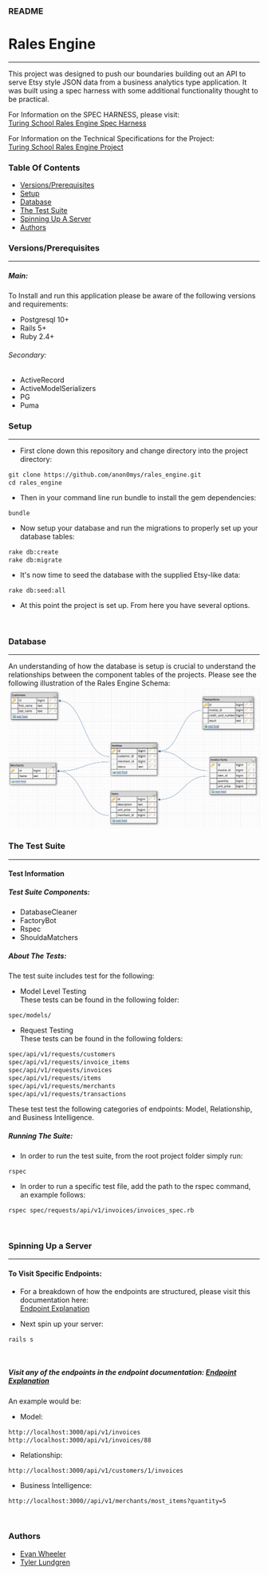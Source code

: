 ### README

# Rales Engine
---
This project was designed to push our boundaries building out an API to serve Etsy style JSON data from a business analytics type application. It was built using a spec harness with some additional functionality thought to be practical.

For Information on the SPEC HARNESS, please visit:<br>
[Turing School Rales Engine Spec Harness](https://github.com/turingschool/rales_engine_spec_harness)

For Information on the Technical Specifications for the Project:<br>
[Turing School Rales Engine Project](http://backend.turing.io/module3/projects/rails_engine)

### Table Of Contents
- [Versions/Prerequisites](#versions-prerequisites)
- [Setup](#setup)
- [Database](#database)
- [The Test Suite](#the-test-suite)
- [Spinning Up A Server](#spinning-up-a-server)
- [Authors](#authors)

### Versions/Prerequisites
---
##### Main:
To Install and run this application please be aware of the following versions and requirements:
- Postgresql 10+
- Rails 5+
- Ruby 2.4+

###### Secondary:
- ActiveRecord
- ActiveModelSerializers
- PG
- Puma

### Setup
---
- First clone down this repository and change directory into the project directory:
```
git clone https://github.com/anon0mys/rales_engine.git
cd rales_engine
```
- Then in your command line run bundle to install the gem dependencies:
```
bundle
```
- Now setup your database and run the migrations to properly set up your database tables:
```
rake db:create
rake db:migrate
```
- It's now time to seed the database with the supplied Etsy-like data:
```
rake db:seed:all
```
- At this point the project is set up. From here you have several options.

<br>

### Database
---
An understanding of how the database is setup is crucial to understand the relationships between the component tables of the projects. Please see the following illustration of the Rales Engine Schema:
![list](schema.png)
<br>

### The Test Suite
---

#### Test Information

##### Test Suite Components:
- DatabaseCleaner
- FactoryBot
- Rspec
- ShouldaMatchers

##### About The Tests:
 The test suite includes test for the following:
- Model Level Testing<br>
These tests can be found in the following folder:
```
spec/models/
```
- Request Testing<br>
These tests can be found in the following folders:
```
spec/api/v1/requests/customers
spec/api/v1/requests/invoice_items
spec/api/v1/requests/invoices
spec/api/v1/requests/items
spec/api/v1/requests/merchants
spec/api/v1/requests/transactions
```
These test test the following categories of endpoints: Model, Relationship, and Business Intelligence.

##### Running The Suite:
- In order to run the test suite, from the root project folder simply run:
```
rspec
```

- In order to run a specific test file, add the path to the rspec command, an example follows:
```
rspec spec/requests/api/v1/invoices/invoices_spec.rb
```

<br>

### Spinning Up a Server
---

#### To Visit Specific Endpoints:
- For a breakdown of how the endpoints are structured, please visit this documentation here:<br>
[Endpoint Explanation](https://github.com/anon0mys/rales_engine/blob/master/endpoint.md)

- Next spin up your server:
```
rails s
```
<br>

##### Visit any of the endpoints in the endpoint documentation: [Endpoint Explanation](https://github.com/anon0mys/rales_engine/blob/master/endpoint.md)<br>
An example would be:
- Model:
```
http://localhost:3000/api/v1/invoices
http://localhost:3000/api/v1/invoices/88
```
- Relationship:
```
http://localhost:3000/api/v1/customers/1/invoices
```
- Business Intelligence:
```
http://localhost:3000//api/v1/merchants/most_items?quantity=5
```

<br>

### Authors
- [Evan Wheeler](https://github.com/anon0mys)
- [Tyler Lundgren](https://github.com/nergdnvlt)
